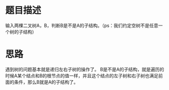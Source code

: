 # 题目描述
输入两棵二叉树A，B，判断B是不是A的子结构。（ps：我们约定空树不是任意一个树的子结构）

# 思路
遇到树的问题基本就是递归左右子树的操作了。
B是不是A的子结构，就是遍历的时候A某个结点和B的根节点的值一样，并且这个结点的左子树和右子树也满足前面的条件，那么B就是A的子结构了。
